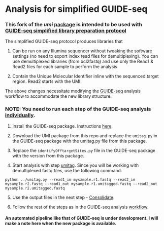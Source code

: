 # Analysis for simplified GUIDE-seq 

### This fork of the *umi* [package](https://github.com/aryeelab/umi/wiki) is intended to be used with [GUIDE-seq simplified library preparation protocol](https://dx.doi.org/10.17504/protocols.io.wikfccw)


The simplified GUIDE-seq protocol produces libraries that 

1. Can be run on any Illumina sequencer without tweaking the software settings (no need to export index read files for demultiplexing). You can use demultiplexed libraries (from bcl2fastq) and use only the Read1 & Read2 files for each sample to perform the analysis.

2. Contain the Unique Molecular Identifier inline with the sequenced target region. Read2 starts with the UMI.

The above changes necessitate modifying the [GUIDE-seq](https://github.com/aryeelab/guideseq) analysis workflow to accommodate the new library structure.

### NOTE: You need to run each step of the GUIDE-seq analysis [individually](https://github.com/aryeelab/guideseq#running-analysis-steps-individually).

1. Install the GUIDE-seq package. Instructions [here](https://github.com/aryeelab/guideseq#download-and-set-up-guideseq).

2. Download the UMI package from this repo and replace the `umitag.py` in the GUIDE-seq package with the umitag.py file from this package.

3. Replace the `identifyOfftargetSites.py` file in the GUIDE-seq package with the version from this package.

4. Start analysis with step [umitag](https://github.com/aryeelab/guideseq#umitag-reads). Since you will be working with demultiplexed fastq files, use the following command.

```
python ../umitag.py --read1_in mysample.r1.fastq --read2_in mysample.r2.fastq --read1_out mysample.r1.umitagged.fastq --read2_out mysample.r2.umitagged.fastq
```

5. Use the output files in the next step - [Consolidate](https://github.com/aryeelab/umi/wiki#3-consolidate-reads-with-the-same-molecular-index).

6. Follow the rest of the steps as in the GUIDE-seq analysis [workflow](https://github.com/aryeelab/guideseq#align-sites-to-genome).

#### An automated pipeline like that of GUIDE-seq is under development. I will make a note here when the new package is available. 
